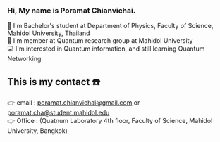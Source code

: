 ### Hi, My name is Poramat Chianvichai.

🏫 I'm Bachelor's student at Department of Physics, Faculty of Science, Mahidol University, Thailand<br>
🏢 I'm member at Quantum research group at Mahidol University<br>
💻 I'm interested in Quantum information, and still learning Quantum Networking<br>

## This is my contact ☎️

👉 email : poramat.chianvichai@gmail.com or poramat.cha@student.mahidol.edu<br>
👉 Office : (Quatnum Laboratory 4th floor, Faculty of Science, Mahidol University, Bangkok)<br>

<!---
PankidT/PankidT is a ✨ special ✨ repository because its `README.md` (this file) appears on your GitHub profile.
You can click the Preview link to take a look at your changes.
--->
